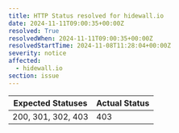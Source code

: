 ```yaml
---
title: HTTP Status resolved for hidewall.io
date: 2024-11-11T09:00:35+00:00Z
resolved: True
resolvedWhen: 2024-11-11T09:00:35+00:00Z
resolvedStartTime: 2024-11-08T11:28:04+00:00Z
severity: notice
affected:
  - hidewall.io
section: issue
---
```


| Expected Statuses | Actual Status  |
|-------------------|----------------|
| 200, 301, 302, 403 | 403 |

